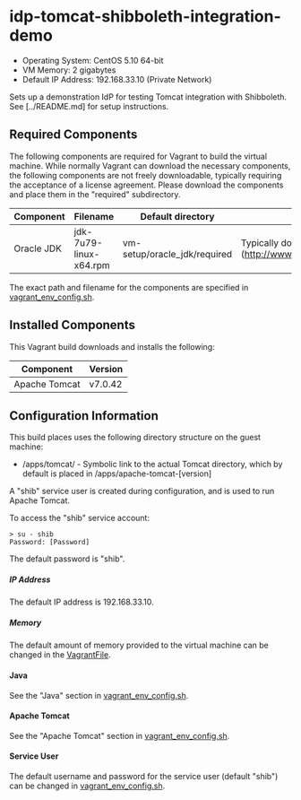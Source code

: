 # idp-tomcat-shibboleth-integration-demo

- Operating System: CentOS 5.10 64-bit
- VM Memory: 2 gigabytes
- Default IP Address: 192.168.33.10 (Private Network)

Sets up a demonstration IdP for testing Tomcat integration with Shibboleth.
See [../README.md] for setup instructions.

## Required Components

The following components are required for Vagrant to build the virtual machine.
While normally Vagrant can download the necessary components, the following
components are not freely downloadable, typically requiring the acceptance of
a license agreement. Please download the components and place them in the
"required" subdirectory.

|Component|Filename|Default directory|Notes|
|---------|--------|-----------------|-----|
|Oracle JDK|jdk-7u79-linux-x64.rpm|vm-setup/oracle_jdk/required|Typically downloaded from Oracle (http://www.oracle.com/technetwork/java/javase/downloads/index.html)|

The exact path and filename for the components are specified in
[vagrant_env_config.sh](vagrant_env_config.sh).

## Installed Components
This Vagrant build downloads and installs the following:

|Component|Version|
|---------|-------|
|Apache Tomcat|v7.0.42|

## Configuration Information
This build places uses the following directory structure on the guest machine:

- /apps/tomcat/ - Symbolic link to the actual Tomcat directory, which by default
is placed in /apps/apache-tomcat-[version] 

A "shib" service user is created during configuration, and is used to run
Apache Tomcat.

To access the "shib" service account:

```
> su - shib
Password: [Password]
```
The default password is "shib".

##### IP Address
The default IP address is 192.168.33.10.

##### Memory
The default amount of memory provided to the virtual machine can be changed in
the [VagrantFile](VagrantFile).

#### Java
See the "Java" section in [vagrant_env_config.sh](vagrant_env_config.sh).

#### Apache Tomcat
See the "Apache Tomcat" section in
[vagrant_env_config.sh](vagrant_env_config.sh).

#### Service User
The default username and password for the service user (default "shib") can be
changed in [vagrant_env_config.sh](vagrant_env_config.sh).
